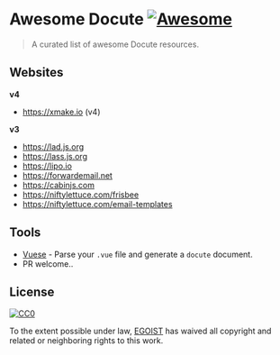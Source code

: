 # Awesome Docute [![Awesome](https://cdn.rawgit.com/sindresorhus/awesome/d7305f38d29fed78fa85652e3a63e154dd8e8829/media/badge.svg)](https://github.com/sindresorhus/awesome)

> A curated list of awesome Docute resources.

## Websites

**v4**

- https://xmake.io (v4)

**v3**

- https://lad.js.org
- https://lass.js.org 
- https://lipo.io
- https://forwardemail.net
- https://cabinjs.com
- https://niftylettuce.com/frisbee
- https://niftylettuce.com/email-templates

## Tools

- [Vuese](https://github.com/HcySunYang/vuese) - Parse your `.vue` file and generate a `docute` document.
- PR welcome..

## License

[![CC0](http://mirrors.creativecommons.org/presskit/buttons/88x31/svg/cc-zero.svg)](https://creativecommons.org/publicdomain/zero/1.0/)

To the extent possible under law, [EGOIST](http://egoist.sh) has waived all copyright and related or neighboring rights to this work.
